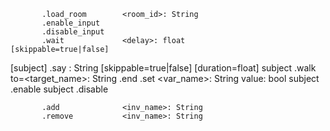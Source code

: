 

           .load_room        <room_id>: String
           .enable_input
           .disable_input
           .wait             <delay>: float            [skippable=true|false]
 [subject] .say              <speech>: String          [skippable=true|false] [duration=float]
  subject  .walk             to=<target_name>: String
           .end
           .set              <var_name>: String        value: bool
  subject  .enable
  subject  .disable

           .add              <inv_name>: String
           .remove           <inv_name>: String



